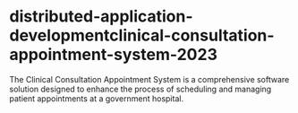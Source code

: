 # distributed-application-developmentclinical-consultation-appointment-system-2023
The Clinical Consultation Appointment System is a comprehensive software solution designed to enhance the process of scheduling and managing patient appointments at a government hospital.
